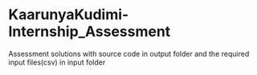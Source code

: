 # KaarunyaKudimi-Internship_Assessment
Assessment solutions with source code in output folder and the required input files(csv) in input folder
